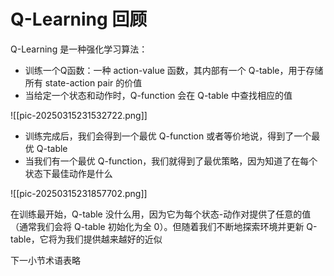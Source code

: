# Q-Learning 回顾

Q-Learning 是一种强化学习算法：
- 训练一个Q函数：一种 action-value 函数，其内部有一个 Q-table，用于存储所有 state-action pair 的价值
- 当给定一个状态和动作时，Q-function 会在 Q-table 中查找相应的值

![[pic-20250315231532722.png]]

- 训练完成后，我们会得到一个最优 Q-function 或者等价地说，得到了一个最优 Q-table
- 当我们有一个最优 Q-function，我们就得到了最优策略，因为知道了在每个状态下最佳动作是什么

![[pic-20250315231857702.png]]

在训练最开始，Q-table 没什么用，因为它为每个状态-动作对提供了任意的值（通常我们会将 Q-table 初始化为全 0）。但随着我们不断地探索环境并更新 Q-table，它将为我们提供越来越好的近似

下一小节术语表略